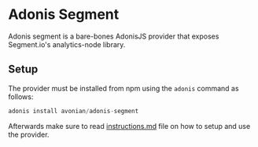 # Adonis Segment

Adonis segment is a bare-bones AdonisJS provider that exposes Segment.io's analytics-node library.

## Setup

The provider must be installed from npm using the `adonis` command as follows:

```js
adonis install avonian/adonis-segment
```

Afterwards make sure to read [instructions.md](instructions.md) file on how to setup and use the provider.